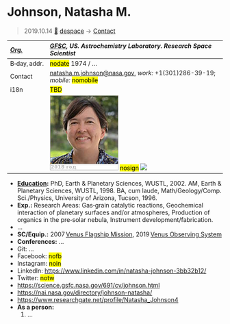 # Johnson, Natasha M.
> 2019.10.14 [🚀](../index/index.md) [despace](index.md) → [Contact](contact.md)

|*[Org.](contact.md)*|*[GFSC](zz_gfsc.md), US. Astrochemistry Laboratory. Research Space Scientist*|
|:--|:--|
|B‑day, addr.|<mark>nodate</mark> 1974  / …|
|Contact|<natasha.m.johnson@nasa.gov>, *work:* +1(301)286-39-19; *mobile:* <mark>nomobile</mark>|
|i18n|<mark>TBD</mark>|
| |[![](f/contact/j/johnson1_photo_thumb.jpg)](f/contact/j/johnson1_photo.jpg) <mark>nosign</mark> [![](f/contact//1_sign_thumb.jpg)](f/contact//1_sign.png)|

   - **[Education](edu.md):** PhD, Earth & Planetary Sciences, WUSTL, 2002. AM, Earth & Planetary Sciences, WUSTL, 1998. BA, cum laude, Math/Geology/Comp. Sci./Physics, University of Arizona, Tucson, 1996.
   - **Exp.:** Research Areas: Gas‑grain catalytic reactions, Geochemical interaction of planetary surfaces and/or atmospheres, Production of organics in the pre‑solar nebula, Instrument development/fabrication.
   - …
   - **SC/Equip.:** 2007 [Venus Flagship Mission](venus_flagship_mission.md), 2019 [Venus Observing System](venus_observing_system.md)
   - **Conferences:** …
   - Git: …
   - Facebook: <mark>nofb</mark>
   - Instagram: <mark>noin</mark>
   - LinkedIn: <https://www.linkedin.com/in/natasha-johnson-3bb32b12/>
   - Twitter: <mark>notw</mark>
   - <https://science.gsfc.nasa.gov/691/cv/johnson.html>
   - <https://nai.nasa.gov/directory/johnson-natasha/>
   - <https://www.researchgate.net/profile/Natasha_Johnson4>
   - **As a person:**
      1. …
